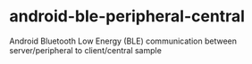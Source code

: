 # android-ble-peripheral-central
Android Bluetooth Low Energy (BLE)  communication between server/peripheral to client/central sample
